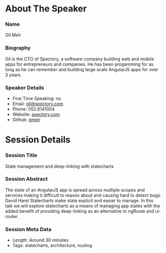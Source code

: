About The Speaker
=================

### Name

Gil Meir

### Biography

Gil is the CTO of Spectory, a software company building web and mobile apps for entrepreneurs and companies.
He has been progamming for as long as he can remember and building large scale AngularJS apps for over 3 years.

### Speaker Details

- First Time Speaking: no
- Email: gil@spectory.com
- Phone: 052.6141004
- Website: [spectory.com](http://www.spectory.com)
- Github: [gmeir](http://github.com/gmeir)

Session Details
===============

### Session Title

State management and deep-linking with statecharts

### Session Abstract

The state of an AngularJS app is spread across multiple scopes and services making it difficult
to reason about and causing hard to detect bugs. David Harel Statecharts make state explicit and
easier to manage. In this talk we will explore statecharts as a means of managing app states with
the added benefit of providing deep-linking as an alternative to ngRoute and ui-router.

### Session Meta Data

- Length: Around 30 minutes
- Tags: statecharts, architecture, routing
